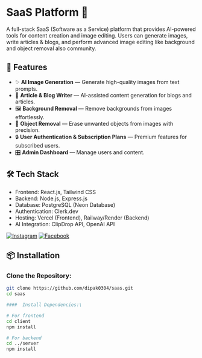 # SaaS Platform 🚀

A full-stack SaaS (Software as a Service) platform that provides AI-powered tools for content creation and image editing. Users can generate images, write articles & blogs, and perform advanced image editing like background and object removal also community.

## 🌟 Features
- ✨ **AI Image Generation** — Generate high-quality images from text prompts.
- 📝 **Article & Blog Writer** — AI-assisted content generation for blogs and articles.
- 🖼️ **Background Removal** — Remove backgrounds from images effortlessly.
- 🧹 **Object Removal** — Erase unwanted objects from images with precision.
- 🔒 **User Authentication & Subscription Plans** — Premium features for subscribed users.
- 🎛️ **Admin Dashboard** — Manage users and content.

## 🛠️ Tech Stack
- Frontend: React.js, Tailwind CSS
- Backend: Node.js, Express.js
- Database: PostgreSQL (Neon Database)
- Authentication: Clerk.dev
- Hosting: Vercel (Frontend), Railway/Render (Backend)
- AI Integration: ClipDrop API, OpenAI API

[![Instagram](https://img.shields.io/badge/Instagram-E4405F?style=for-the-badge&logo=instagram&logoColor=white)](https://www.instagram.com/dipak.bohara03/)
[![Facebook](https://img.shields.io/badge/Facebook-1877F2?style=for-the-badge&logo=facebook&logoColor=white)](https://www.facebook.com/dipakbohara006)

## 📦 Installation



### Clone the Repository:
```bash
git clone https://github.com/dipak0304/saas.git
cd saas

####  Install Dependencies:\

# For frontend
cd client
npm install

# For backend
cd ../server
npm install




